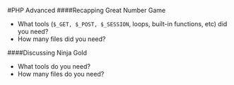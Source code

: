 #PHP Advanced
####Recapping Great Number Game
- What tools (`$_GET, $_POST, $_SESSION`, loops, built-in functions, etc) did you need?
- How many files did you need?

####Discussing Ninja Gold
- What tools do you need?
- How many files do you need?

